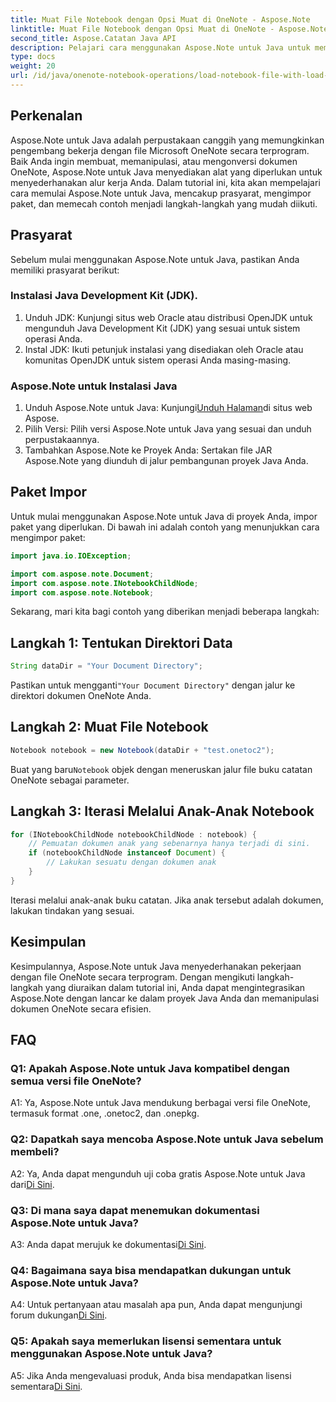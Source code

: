 ```yaml
---
title: Muat File Notebook dengan Opsi Muat di OneNote - Aspose.Note
linktitle: Muat File Notebook dengan Opsi Muat di OneNote - Aspose.Note
second_title: Aspose.Catatan Java API
description: Pelajari cara menggunakan Aspose.Note untuk Java untuk memanipulasi file OneNote secara terprogram. Mulailah dengan tutorial komprehensif kami sekarang.
type: docs
weight: 20
url: /id/java/onenote-notebook-operations/load-notebook-file-with-load-options/
---
```

## Perkenalan

Aspose.Note untuk Java adalah perpustakaan canggih yang memungkinkan pengembang bekerja dengan file Microsoft OneNote secara terprogram. Baik Anda ingin membuat, memanipulasi, atau mengonversi dokumen OneNote, Aspose.Note untuk Java menyediakan alat yang diperlukan untuk menyederhanakan alur kerja Anda. Dalam tutorial ini, kita akan mempelajari cara memulai Aspose.Note untuk Java, mencakup prasyarat, mengimpor paket, dan memecah contoh menjadi langkah-langkah yang mudah diikuti.

## Prasyarat

Sebelum mulai menggunakan Aspose.Note untuk Java, pastikan Anda memiliki prasyarat berikut:

### Instalasi Java Development Kit (JDK).

1. Unduh JDK: Kunjungi situs web Oracle atau distribusi OpenJDK untuk mengunduh Java Development Kit (JDK) yang sesuai untuk sistem operasi Anda.
2. Instal JDK: Ikuti petunjuk instalasi yang disediakan oleh Oracle atau komunitas OpenJDK untuk sistem operasi Anda masing-masing.

### Aspose.Note untuk Instalasi Java

1.  Unduh Aspose.Note untuk Java: Kunjungi[Unduh Halaman](https://releases.aspose.com/note/java/)di situs web Aspose.
2. Pilih Versi: Pilih versi Aspose.Note untuk Java yang sesuai dan unduh perpustakaannya.
3. Tambahkan Aspose.Note ke Proyek Anda: Sertakan file JAR Aspose.Note yang diunduh di jalur pembangunan proyek Java Anda.

## Paket Impor

Untuk mulai menggunakan Aspose.Note untuk Java di proyek Anda, impor paket yang diperlukan. Di bawah ini adalah contoh yang menunjukkan cara mengimpor paket:

```java
import java.io.IOException;

import com.aspose.note.Document;
import com.aspose.note.INotebookChildNode;
import com.aspose.note.Notebook;
```

Sekarang, mari kita bagi contoh yang diberikan menjadi beberapa langkah:

## Langkah 1: Tentukan Direktori Data

```java
String dataDir = "Your Document Directory";
```

 Pastikan untuk mengganti`"Your Document Directory"` dengan jalur ke direktori dokumen OneNote Anda.

## Langkah 2: Muat File Notebook

```java
Notebook notebook = new Notebook(dataDir + "test.onetoc2");
```

 Buat yang baru`Notebook` objek dengan meneruskan jalur file buku catatan OneNote sebagai parameter.

## Langkah 3: Iterasi Melalui Anak-Anak Notebook

```java
for (INotebookChildNode notebookChildNode : notebook) {
    // Pemuatan dokumen anak yang sebenarnya hanya terjadi di sini.
    if (notebookChildNode instanceof Document) {
        // Lakukan sesuatu dengan dokumen anak
    }
}
```

Iterasi melalui anak-anak buku catatan. Jika anak tersebut adalah dokumen, lakukan tindakan yang sesuai.

## Kesimpulan

Kesimpulannya, Aspose.Note untuk Java menyederhanakan pekerjaan dengan file OneNote secara terprogram. Dengan mengikuti langkah-langkah yang diuraikan dalam tutorial ini, Anda dapat mengintegrasikan Aspose.Note dengan lancar ke dalam proyek Java Anda dan memanipulasi dokumen OneNote secara efisien.

## FAQ

### Q1: Apakah Aspose.Note untuk Java kompatibel dengan semua versi file OneNote?

A1: Ya, Aspose.Note untuk Java mendukung berbagai versi file OneNote, termasuk format .one, .onetoc2, dan .onepkg.

### Q2: Dapatkah saya mencoba Aspose.Note untuk Java sebelum membeli?

 A2: Ya, Anda dapat mengunduh uji coba gratis Aspose.Note untuk Java dari[Di Sini](https://releases.aspose.com/).

### Q3: Di mana saya dapat menemukan dokumentasi Aspose.Note untuk Java?

 A3: Anda dapat merujuk ke dokumentasi[Di Sini](https://reference.aspose.com/note/java/).

### Q4: Bagaimana saya bisa mendapatkan dukungan untuk Aspose.Note untuk Java?

 A4: Untuk pertanyaan atau masalah apa pun, Anda dapat mengunjungi forum dukungan[Di Sini](https://forum.aspose.com/c/note/28).

### Q5: Apakah saya memerlukan lisensi sementara untuk menggunakan Aspose.Note untuk Java?

 A5: Jika Anda mengevaluasi produk, Anda bisa mendapatkan lisensi sementara[Di Sini](https://purchase.aspose.com/temporary-license/).